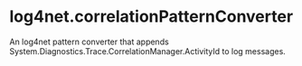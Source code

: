 log4net.correlationPatternConverter
===================================

An log4net pattern converter that appends System.Diagnostics.Trace.CorrelationManager.ActivityId to log messages.